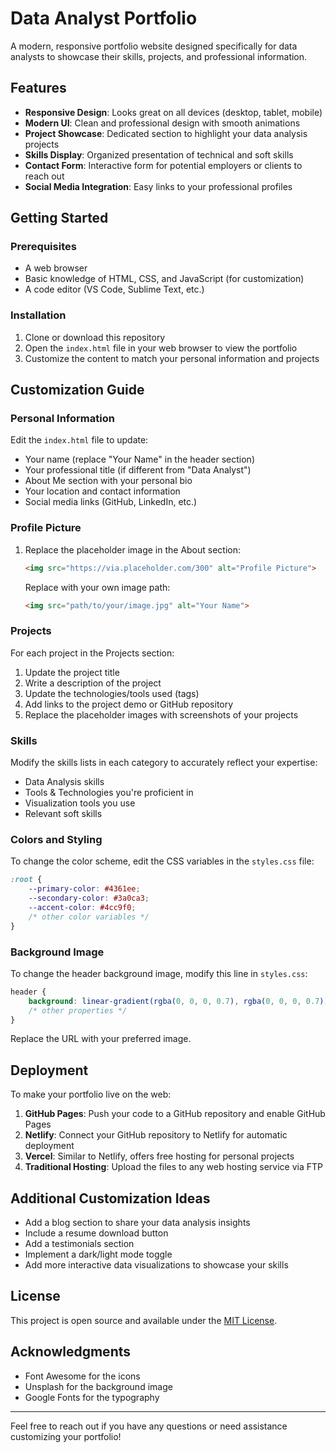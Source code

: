 # Data Analyst Portfolio

A modern, responsive portfolio website designed specifically for data analysts to showcase their skills, projects, and professional information.

## Features

- **Responsive Design**: Looks great on all devices (desktop, tablet, mobile)
- **Modern UI**: Clean and professional design with smooth animations
- **Project Showcase**: Dedicated section to highlight your data analysis projects
- **Skills Display**: Organized presentation of technical and soft skills
- **Contact Form**: Interactive form for potential employers or clients to reach out
- **Social Media Integration**: Easy links to your professional profiles

## Getting Started

### Prerequisites

- A web browser
- Basic knowledge of HTML, CSS, and JavaScript (for customization)
- A code editor (VS Code, Sublime Text, etc.)

### Installation

1. Clone or download this repository
2. Open the `index.html` file in your web browser to view the portfolio
3. Customize the content to match your personal information and projects

## Customization Guide

### Personal Information

Edit the `index.html` file to update:

- Your name (replace "Your Name" in the header section)
- Your professional title (if different from "Data Analyst")
- About Me section with your personal bio
- Your location and contact information
- Social media links (GitHub, LinkedIn, etc.)

### Profile Picture

1. Replace the placeholder image in the About section:
   ```html
   <img src="https://via.placeholder.com/300" alt="Profile Picture">
   ```
   Replace with your own image path:
   ```html
   <img src="path/to/your/image.jpg" alt="Your Name">
   ```

### Projects

For each project in the Projects section:

1. Update the project title
2. Write a description of the project
3. Update the technologies/tools used (tags)
4. Add links to the project demo or GitHub repository
5. Replace the placeholder images with screenshots of your projects

### Skills

Modify the skills lists in each category to accurately reflect your expertise:

- Data Analysis skills
- Tools & Technologies you're proficient in
- Visualization tools you use
- Relevant soft skills

### Colors and Styling

To change the color scheme, edit the CSS variables in the `styles.css` file:

```css
:root {
    --primary-color: #4361ee;
    --secondary-color: #3a0ca3;
    --accent-color: #4cc9f0;
    /* other color variables */
}
```

### Background Image

To change the header background image, modify this line in `styles.css`:

```css
header {
    background: linear-gradient(rgba(0, 0, 0, 0.7), rgba(0, 0, 0, 0.7)), url('https://images.unsplash.com/photo-1551288049-bebda4e38f71?ixlib=rb-1.2.1&auto=format&fit=crop&w=1950&q=80');
    /* other properties */
}
```

Replace the URL with your preferred image.

## Deployment

To make your portfolio live on the web:

1. **GitHub Pages**: Push your code to a GitHub repository and enable GitHub Pages
2. **Netlify**: Connect your GitHub repository to Netlify for automatic deployment
3. **Vercel**: Similar to Netlify, offers free hosting for personal projects
4. **Traditional Hosting**: Upload the files to any web hosting service via FTP

## Additional Customization Ideas

- Add a blog section to share your data analysis insights
- Include a resume download button
- Add a testimonials section
- Implement a dark/light mode toggle
- Add more interactive data visualizations to showcase your skills

## License

This project is open source and available under the [MIT License](LICENSE).

## Acknowledgments

- Font Awesome for the icons
- Unsplash for the background image
- Google Fonts for the typography

---

Feel free to reach out if you have any questions or need assistance customizing your portfolio! 